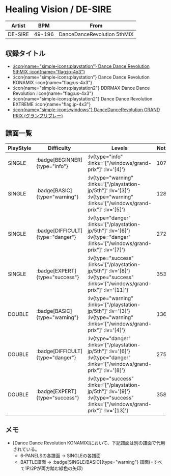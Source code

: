 # Healing Vision / DE-SIRE

|Artist|BPM|From|
|------|---|----|
|DE-SIRE|49-196|DanceDanceRevolution 5thMIX|

## 収録タイトル

- [ :icon{name="simple-icons:playstation"} Dance Dance Revolution 5thMIX :icon{name="flag:jp-4x3"} ](/playstation-jp/5th)
- :icon{name="simple-icons:playstation"} Dance Dance Revolution KONAMIX :icon{name="flag:us-4x3"}
- :icon{name="simple-icons:playstation2"} DDRMAX Dance Dance Revolution :icon{name="flag:us-4x3"}
- :icon{name="simple-icons:playstation2"} Dance Dance Revolution EXTREME :icon{name="flag:jp-4x3"}
- [ :icon{name="simple-icons:windows"} DanceDanceRevolution GRAND PRIX (グランプリプレー)](/windows/grand-prix)

## 譜面一覧

|PlayStyle|Difficulty|Levels|Notes|Movie|
|---------|----------|------|-----|-----|
|SINGLE| :badge[BEGINNER]{type="info"} | :lv{type="info" :links='["/windows/grand-prix"]' :lv='[4]'} |107/0||
|SINGLE| :badge[BASIC]{type="warning"} | :lv{type="warning" :links='["/playstation-jp/5th"]' :lv='[3]'}  :lv{type="warning" :links='["/windows/grand-prix"]' :lv='[5]'} |128/0||
|SINGLE| :badge[DIFFICULT]{type="danger"} | :lv{type="danger" :links='["/playstation-jp/5th"]' :lv='[6]'}  :lv{type="danger" :links='["/windows/grand-prix"]' :lv='[7]'} |272/0||
|SINGLE| :badge[EXPERT]{type="success"} | :lv{type="success" :links='["/playstation-jp/5th"]' :lv='[8]'}  :lv{type="success" :links='["/windows/grand-prix"]' :lv='[11]'} |353/0||
|DOUBLE| :badge[BASIC]{type="warning"} | :lv{type="warning" :links='["/playstation-jp/5th"]' :lv='[3]'}  :lv{type="warning" :links='["/windows/grand-prix"]' :lv='[4]'} |136/0||
|DOUBLE| :badge[DIFFICULT]{type="danger"} | :lv{type="danger" :links='["/playstation-jp/5th"]' :lv='[6]'}  :lv{type="danger" :links='["/windows/grand-prix"]' :lv='[8]'} |275/0||
|DOUBLE| :badge[EXPERT]{type="success"} | :lv{type="success" :links='["/playstation-jp/5th"]' :lv='[9]'}  :lv{type="success" :links='["/windows/grand-prix"]' :lv='[13]'} |358/0||

## メモ

- [Dance Dance Revolution KONAMIX]において、下記譜面は別の譜面で代用されている。
  - 6-PANELSの各譜面 → SINGLEの各譜面
  - BATTLE譜面 → :badge[SINGLE/BASIC]{type="warning"} 譜面(=すべて1P/2Pが両方踏む緑色の矢印)
